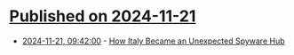 # [Published on 2024-11-21](index.md)

* [2024-11-21, 09:42:00](https://soylentnews.org/article.pl?sid=24/11/20/0453227&from=rss) - [How Italy Became an Unexpected Spyware Hub](https://soylentnews.org/article.pl?sid=24/11/20/0453227&from=rss)
